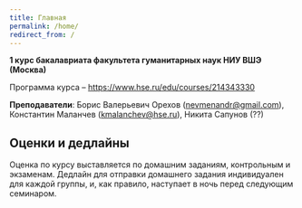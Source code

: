 ```yaml
---
title: Главная
permalink: /home/
redirect_from: /
---
```



**1 курс бакалавриата факультета гуманитарных наук НИУ ВШЭ (Москва)**

Программа курса – https://www.hse.ru/edu/courses/214343330

**Преподаватели**: Борис Валерьевич Орехов (nevmenandr@gmail.com),  Константин Маланчев (kmalanchev@hse.ru), Никита Сапунов (??)

## Оценки и дедлайны

Оценка по курсу выставляется по домашним заданиям, контрольным и экзаменам. Дедлайн для отправки домашнего задания индивидуален для каждой группы, и, как правило, наступает в ночь перед следующим семинаром. 
